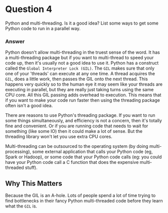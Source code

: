 Question 4
===
Python and multi-threading. Is it a good idea? List some ways to get some Python code to run in a parallel way.

### Answer

Python doesn't allow multi-threading in the truest sense of the word. It has a multi-threading package but if you want to multi-thread to speed your code up, then it's usually not a good idea to use it. Python has a construct called the `Global Interpreter Lock (GIL)`. The `GIL` makes sure that only one of your 'threads' can execute at any one time. A thread acquires the `GIL`, does a little work, then passes the GIL onto the next thread. This happens very quickly so to the human eye it may seem like your threads are executing in parallel, but they are really just taking turns using the same CPU core. All this GIL passing adds overhead to execution. This means that if you want to make your code run faster then using the threading package often isn't a good idea.

There are reasons to use Python's threading package. If you want to run some things simultaneously, and efficiency is not a concern, then it's totally fine and convenient. Or if you are running code that needs to wait for something (like some IO) then it could make a lot of sense. But the threading library won't let you use extra CPU cores.

Multi-threading can be outsourced to the operating system (by doing multi-processing), some external application that calls your Python code (eg, Spark or Hadoop), or some code that your Python code calls (eg: you could have your Python code call a C function that does the expensive multi-threaded stuff).

## Why This Matters

Because the GIL is an A-hole. Lots of people spend a lot of time trying to find bottlenecks in their fancy Python multi-threaded code before they learn what the `GIL` is.